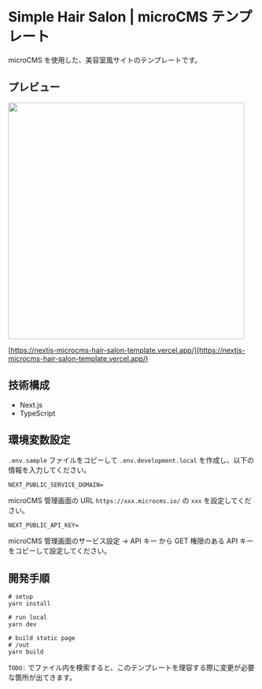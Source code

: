 # Simple Hair Salon | microCMS テンプレート

microCMS を使用した、美容室風サイトのテンプレートです。

## プレビュー

<img src="https://github.com/nakaatsu118/nextjs-microcms-hair-salon-template/assets/42927606/6228464d-7034-4fea-a104-60599211e17d" width="480px">

[https://nextjs-microcms-hair-salon-template.vercel.app/](https://nextjs-microcms-hair-salon-template.vercel.app/)

## 技術構成

- Next.js
- TypeScript

## 環境変数設定

`.env.sample` ファイルをコピーして `.env.development.local` を作成し、以下の情報を入力してください。

`NEXT_PUBLIC_SERVICE_DOMAIN=`

microCMS 管理画面の URL `https://xxx.microcms.io/` の `xxx` を設定してください。

`NEXT_PUBLIC_API_KEY=`

microCMS 管理画面のサービス設定 -> API キー から GET 権限のある API キーをコピーして設定してください。

## 開発手順

```shell
# setup
yarn install

# run local
yarn dev

# build static page
# /out
yarn build
```

`TODO:` でファイル内を検索すると、このテンプレートを理容する際に変更が必要な箇所が出てきます。

